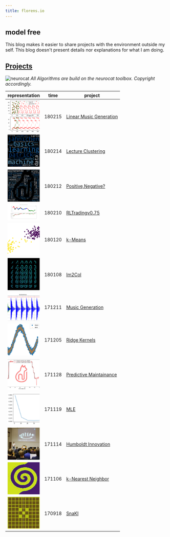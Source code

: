 ```yaml
---
title: florens.io
---
```


## model free

This blog makes it easier to share projects with the environment outside my self. This blog doesn't present details nor explanations for what I am doing. 


## [Projects](./projects)
![neurocat](./projects//index.png)
*All Algorithms are build on the neurocat toolbox. Copyright accordingly.*


| representation                                               | time   | project                                            |
|--------------------------------------------------------------|--------|----------------------------------------------------|
| <img src="projects/linmusicgen/index.png" width="100"/>      | 180215 | [Linear Music Generation](./projects/linmusicgen)  |
| <img src="projects/ML_EXAM/index.png" width="100"/>          | 180214 | [Lecture Clustering](./projects/ML_EXAM)           |
| <img src="projects/PosNeg/index.png" width="100"/>           | 180212 | [Positive,Negative?](./projects/PosNeg)            |
| <img src="projects/RLTradingKickoff/index.png" width="100"/> | 180210 | [RLTradingv0.75](./projects/RLTradingKickoff)      |
| <img src="projects/k_means/index.png" width="100"/>          | 180120 | [k-Means](./projects/k_means)                      |
| <img src="projects/im2col/index.png" width="100"/>           | 180108 | [Im2Col](./projects/im2col)                        |
| <img src="projects/musicgen/index.png" width="100"/>         | 171211 | [Music Generation](./projects/musicgen)            |
| <img src="projects/kernel/index.png" width="100"/>           | 171205 | [Ridge Kernels](./projects/kernel)                 |
| <img src="projects/predmain/index.jpg" width="100"/>         | 171128 | [Predictive Maintainance](./projects/predmain)     |
| <img src="projects/MLE/index.png" width="100"/>              | 171119 | [MLE](./projects/MLE)                              |
| <img src="projects/hui/index.png" width="100"/>              | 171114 | [Humboldt Innovation](./projects/hui)              |
| <img src="projects/kNN/index.png" width="100"/>              | 171106 | [k-Nearest Neighbor](./projects/kNN)               |
| <img src="projects/SnaKI/index.png" width="100"/>            | 170918 | [SnaKI](./projects/SnaKI)                          |
